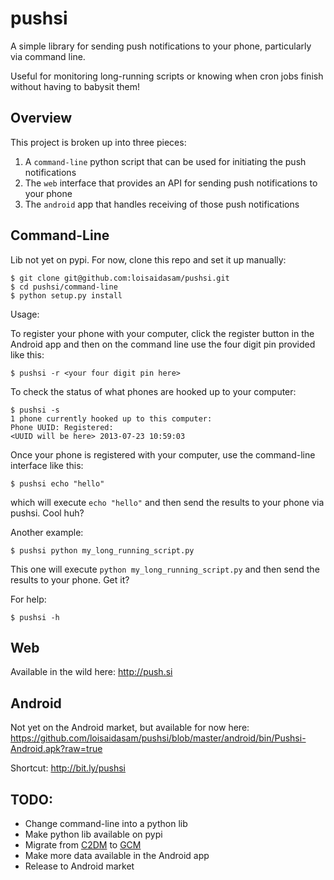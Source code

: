 pushsi
======

A simple library for sending push notifications to your phone, particularly via command line.

Useful for monitoring long-running scripts or knowing when cron jobs finish without having to babysit them!

## Overview

This project is broken up into three pieces:

1. A `command-line` python script that can be used for initiating the push notifications
2. The `web` interface that provides an API for sending push notifications to your phone
3. The `android` app that handles receiving of those push notifications

## Command-Line

Lib not yet on pypi. For now, clone this repo and set it up manually:

    $ git clone git@github.com:loisaidasam/pushsi.git
    $ cd pushsi/command-line
    $ python setup.py install

Usage:

To register your phone with your computer, click the register button in the Android app and then on the command line use the four digit pin provided like this:

    $ pushsi -r <your four digit pin here>

To check the status of what phones are hooked up to your computer:

    $ pushsi -s
    1 phone currently hooked up to this computer:
    Phone UUID:	Registered:
    <UUID will be here>	2013-07-23 10:59:03

Once your phone is registered with your computer, use the command-line interface like this:

    $ pushsi echo "hello"

which will execute `echo "hello"` and then send the results to your phone via pushsi. Cool huh?

Another example:

    $ pushsi python my_long_running_script.py

This one will execute `python my_long_running_script.py` and then send the results to your phone. Get it?

For help:

    $ pushsi -h

## Web

Available in the wild here: http://push.si

## Android

Not yet on the Android market, but available for now here: https://github.com/loisaidasam/pushsi/blob/master/android/bin/Pushsi-Android.apk?raw=true

Shortcut: http://bit.ly/pushsi


## TODO:

- Change command-line into a python lib
- Make python lib available on pypi
- Migrate from [C2DM](https://developers.google.com/android/c2dm/) to [GCM](http://developer.android.com/google/gcm/index.html)
- Make more data available in the Android app
- Release to Android market
